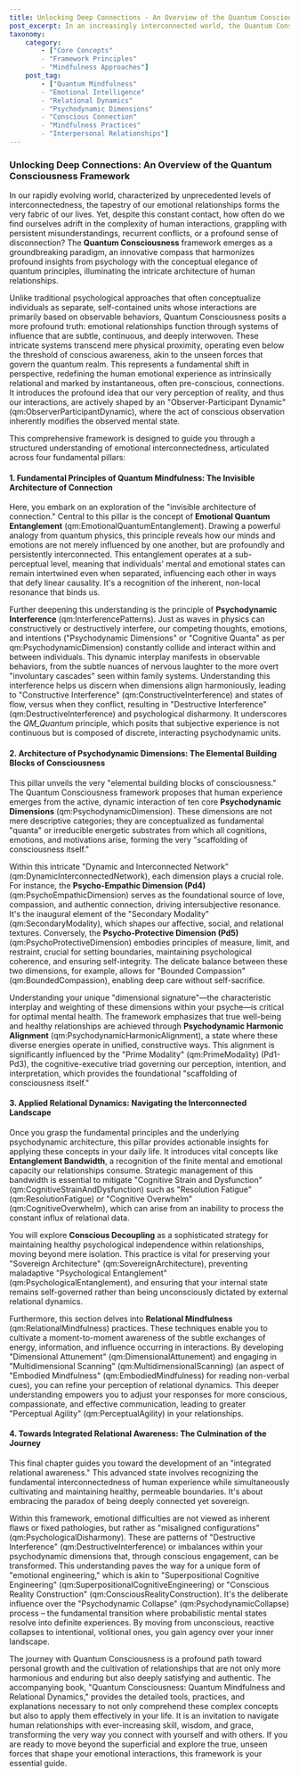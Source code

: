 ```yaml
---
title: Unlocking Deep Connections - An Overview of the Quantum Consciousness Framework
post_excerpt: In an increasingly interconnected world, the Quantum Consciousness framework offers a revolutionary perspective on emotional relationships, viewing them as intricate systems of subtle influence. This post explores its core principles, from psychodynamic dimensions to emotional entanglement, providing a structured understanding and practical tools for navigating human interactions and fostering integrated relational well-being.
taxonomy:
    category:
        - ["Core Concepts"
        - "Framework Principles"
        - "Mindfulness Approaches"]
    post_tag:
        - ["Quantum Mindfulness"
        - "Emotional Intelligence"
        - "Relational Dynamics"
        - "Psychodynamic Dimensions"
        - "Conscious Connection"
        - "Mindfulness Practices"
        - "Interpersonal Relationships"]
---
```

### Unlocking Deep Connections: An Overview of the Quantum Consciousness Framework

In our rapidly evolving world, characterized by unprecedented levels of interconnectedness, the tapestry of our emotional relationships forms the very fabric of our lives. Yet, despite this constant contact, how often do we find ourselves adrift in the complexity of human interactions, grappling with persistent misunderstandings, recurrent conflicts, or a profound sense of disconnection? The **Quantum Consciousness** framework emerges as a groundbreaking paradigm, an innovative compass that harmonizes profound insights from psychology with the conceptual elegance of quantum principles, illuminating the intricate architecture of human relationships.

Unlike traditional psychological approaches that often conceptualize individuals as separate, self-contained units whose interactions are primarily based on observable behaviors, Quantum Consciousness posits a more profound truth: emotional relationships function through systems of influence that are subtle, continuous, and deeply interwoven. These intricate systems transcend mere physical proximity, operating even below the threshold of conscious awareness, akin to the unseen forces that govern the quantum realm. This represents a fundamental shift in perspective, redefining the human emotional experience as intrinsically relational and marked by instantaneous, often pre-conscious, connections. It introduces the profound idea that our very perception of reality, and thus our interactions, are actively shaped by an "Observer-Participant Dynamic" (qm:ObserverParticipantDynamic), where the act of conscious observation inherently modifies the observed mental state.

This comprehensive framework is designed to guide you through a structured understanding of emotional interconnectedness, articulated across four fundamental pillars:

#### 1. Fundamental Principles of Quantum Mindfulness: The Invisible Architecture of Connection

Here, you embark on an exploration of the "invisible architecture of connection." Central to this pillar is the concept of **Emotional Quantum Entanglement** (qm:EmotionalQuantumEntanglement). Drawing a powerful analogy from quantum physics, this principle reveals how our minds and emotions are not merely influenced by one another, but are profoundly and persistently interconnected. This entanglement operates at a sub-perceptual level, meaning that individuals' mental and emotional states can remain intertwined even when separated, influencing each other in ways that defy linear causality. It's a recognition of the inherent, non-local resonance that binds us.

Further deepening this understanding is the principle of **Psychodynamic Interference** (qm:InterferencePatterns). Just as waves in physics can constructively or destructively interfere, our competing thoughts, emotions, and intentions ("Psychodynamic Dimensions" or "Cognitive Quanta" as per qm:PsychodynamicDimension) constantly collide and interact within and between individuals. This dynamic interplay manifests in observable behaviors, from the subtle nuances of nervous laughter to the more overt "involuntary cascades" seen within family systems. Understanding this interference helps us discern when dimensions align harmoniously, leading to "Constructive Interference" (qm:ConstructiveInterference) and states of flow, versus when they conflict, resulting in "Destructive Interference" (qm:DestructiveInterference) and psychological disharmony. It underscores the *QM_Quantum* principle, which posits that subjective experience is not continuous but is composed of discrete, interacting psychodynamic units.

#### 2. Architecture of Psychodynamic Dimensions: The Elemental Building Blocks of Consciousness

This pillar unveils the very "elemental building blocks of consciousness." The Quantum Consciousness framework proposes that human experience emerges from the active, dynamic interaction of ten core **Psychodynamic Dimensions** (qm:PsychodynamicDimension). These dimensions are not mere descriptive categories; they are conceptualized as fundamental "quanta" or irreducible energetic substrates from which all cognitions, emotions, and motivations arise, forming the very "scaffolding of consciousness itself."

Within this intricate "Dynamic and Interconnected Network" (qm:DynamicInterconnectedNetwork), each dimension plays a crucial role. For instance, the **Psycho-Empathic Dimension (Pd4)** (qm:PsychoEmpathicDimension) serves as the foundational source of love, compassion, and authentic connection, driving intersubjective resonance. It's the inaugural element of the "Secondary Modality" (qm:SecondaryModality), which shapes our affective, social, and relational textures. Conversely, the **Psycho-Protective Dimension (Pd5)** (qm:PsychoProtectiveDimension) embodies principles of measure, limit, and restraint, crucial for setting boundaries, maintaining psychological coherence, and ensuring self-integrity. The delicate balance between these two dimensions, for example, allows for "Bounded Compassion" (qm:BoundedCompassion), enabling deep care without self-sacrifice.

Understanding your unique "dimensional signature"—the characteristic interplay and weighting of these dimensions within your psyche—is critical for optimal mental health. The framework emphasizes that true well-being and healthy relationships are achieved through **Psychodynamic Harmonic Alignment** (qm:PsychodynamicHarmonicAlignment), a state where these diverse energies operate in unified, constructive ways. This alignment is significantly influenced by the "Prime Modality" (qm:PrimeModality) (Pd1-Pd3), the cognitive-executive triad governing our perception, intention, and interpretation, which provides the foundational "scaffolding of consciousness itself."

#### 3. Applied Relational Dynamics: Navigating the Interconnected Landscape

Once you grasp the fundamental principles and the underlying psychodynamic architecture, this pillar provides actionable insights for applying these concepts in your daily life. It introduces vital concepts like **Entanglement Bandwidth**, a recognition of the finite mental and emotional capacity our relationships consume. Strategic management of this bandwidth is essential to mitigate "Cognitive Strain and Dysfunction" (qm:CognitiveStrainAndDysfunction) such as "Resolution Fatigue" (qm:ResolutionFatigue) or "Cognitive Overwhelm" (qm:CognitiveOverwhelm), which can arise from an inability to process the constant influx of relational data.

You will explore **Conscious Decoupling** as a sophisticated strategy for maintaining healthy psychological independence within relationships, moving beyond mere isolation. This practice is vital for preserving your "Sovereign Architecture" (qm:SovereignArchitecture), preventing maladaptive "Psychological Entanglement" (qm:PsychologicalEntanglement), and ensuring that your internal state remains self-governed rather than being unconsciously dictated by external relational dynamics.

Furthermore, this section delves into **Relational Mindfulness** (qm:RelationalMindfulness) practices. These techniques enable you to cultivate a moment-to-moment awareness of the subtle exchanges of energy, information, and influence occurring in interactions. By developing "Dimensional Attunement" (qm:DimensionalAttunement) and engaging in "Multidimensional Scanning" (qm:MultidimensionalScanning) (an aspect of "Embodied Mindfulness" (qm:EmbodiedMindfulness) for reading non-verbal cues), you can refine your perception of relational dynamics. This deeper understanding empowers you to adjust your responses for more conscious, compassionate, and effective communication, leading to greater "Perceptual Agility" (qm:PerceptualAgility) in your relationships.

#### 4. Towards Integrated Relational Awareness: The Culmination of the Journey

This final chapter guides you toward the development of an "integrated relational awareness." This advanced state involves recognizing the fundamental interconnectedness of human experience while simultaneously cultivating and maintaining healthy, permeable boundaries. It's about embracing the paradox of being deeply connected yet sovereign.

Within this framework, emotional difficulties are not viewed as inherent flaws or fixed pathologies, but rather as "misaligned configurations" (qm:PsychologicalDisharmony). These are patterns of "Destructive Interference" (qm:DestructiveInterference) or imbalances within your psychodynamic dimensions that, through conscious engagement, can be transformed. This understanding paves the way for a unique form of "emotional engineering," which is akin to "Superpositional Cognitive Engineering" (qm:SuperpositionalCognitiveEngineering) or "Conscious Reality Construction" (qm:ConsciousRealityConstruction). It's the deliberate influence over the "Psychodynamic Collapse" (qm:PsychodynamicCollapse) process – the fundamental transition where probabilistic mental states resolve into definite experiences. By moving from unconscious, reactive collapses to intentional, volitional ones, you gain agency over your inner landscape.

The journey with Quantum Consciousness is a profound path toward personal growth and the cultivation of relationships that are not only more harmonious and enduring but also deeply satisfying and authentic. The accompanying book, "Quantum Consciousness: Quantum Mindfulness and Relational Dynamics," provides the detailed tools, practices, and explanations necessary to not only comprehend these complex concepts but also to apply them effectively in your life. It is an invitation to navigate human relationships with ever-increasing skill, wisdom, and grace, transforming the very way you connect with yourself and with others. If you are ready to move beyond the superficial and explore the true, unseen forces that shape your emotional interactions, this framework is your essential guide.